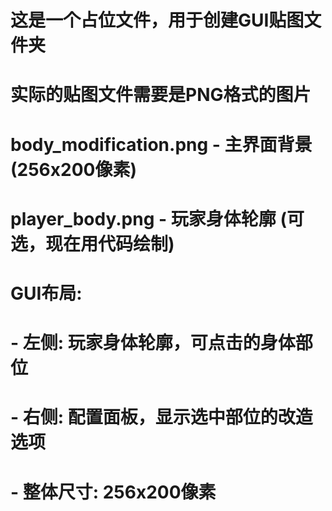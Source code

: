 # 这是一个占位文件，用于创建GUI贴图文件夹
# 实际的贴图文件需要是PNG格式的图片
# body_modification.png - 主界面背景 (256x200像素)
# player_body.png - 玩家身体轮廓 (可选，现在用代码绘制)

# GUI布局:
# - 左侧: 玩家身体轮廓，可点击的身体部位
# - 右侧: 配置面板，显示选中部位的改造选项
# - 整体尺寸: 256x200像素

